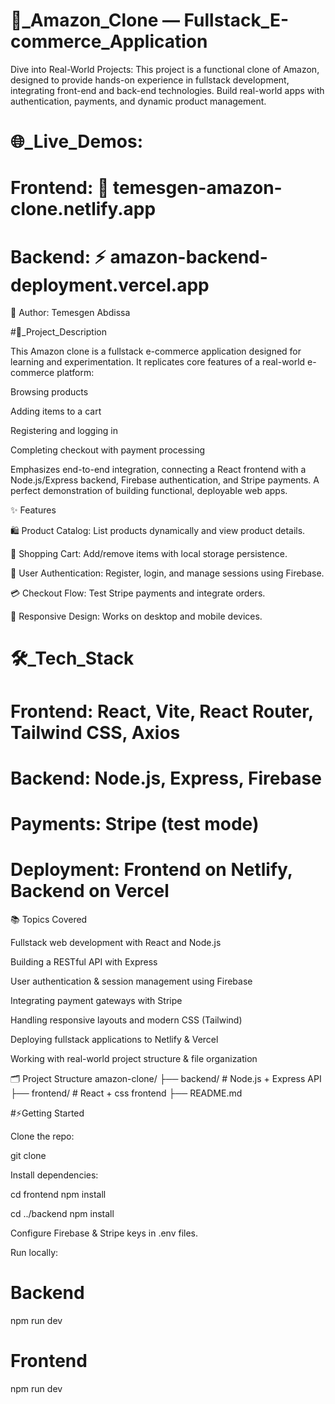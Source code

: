 # 🚀_Amazon_Clone — Fullstack_E-commerce_Application

Dive into Real-World Projects: This project is a functional clone of Amazon, designed to provide hands-on experience in fullstack development, 
integrating front-end and back-end technologies. Build real-world apps with authentication, payments, and dynamic product management.

# 🌐_Live_Demos:

# Frontend: 🛒 temesgen-amazon-clone.netlify.app

# Backend: ⚡ amazon-backend-deployment.vercel.app

👤 Author: Temesgen Abdissa

#📖_Project_Description

This Amazon clone is a fullstack e-commerce application designed for learning and experimentation. It replicates core features of a real-world e-commerce platform:

Browsing products

Adding items to a cart

Registering and logging in

Completing checkout with payment processing

Emphasizes end-to-end integration, connecting a React frontend with a Node.js/Express backend, Firebase authentication, and Stripe payments. A perfect demonstration of building functional, deployable web apps.

✨ Features

🛍 Product Catalog: List products dynamically and view product details.

🛒 Shopping Cart: Add/remove items with local storage persistence.

🔑 User Authentication: Register, login, and manage sessions using Firebase.

💳 Checkout Flow: Test Stripe payments and integrate orders.

📱 Responsive Design: Works on desktop and mobile devices.

# 🛠_Tech_Stack

# Frontend: React, Vite, React Router, Tailwind CSS, Axios

# Backend: Node.js, Express, Firebase

# Payments: Stripe (test mode)

# Deployment: Frontend on Netlify, Backend on Vercel

📚 Topics Covered

Fullstack web development with React and Node.js

Building a RESTful API with Express

User authentication & session management using Firebase

Integrating payment gateways with Stripe

Handling responsive layouts and modern CSS (Tailwind)

Deploying fullstack applications to Netlify & Vercel

Working with real-world project structure & file organization

🗂 Project Structure
amazon-clone/
├── backend/            # Node.js + Express API
├── frontend/           # React + css frontend
├── README.md


#⚡Getting Started

Clone the repo:

git clone <your-repo-link>


Install dependencies:

cd frontend
npm install

cd ../backend
npm install


Configure Firebase & Stripe keys in .env files.

Run locally:

# Backend
npm run dev

# Frontend
npm run dev


